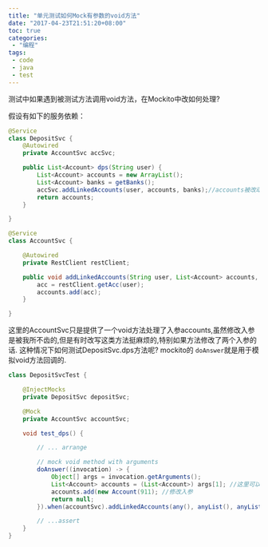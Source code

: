 ```yaml
---
title: "单元测试如何Mock有参数的void方法"
date: "2017-04-23T21:51:20+08:00"
toc: true
categories:
 - "编程"
tags:
 - code
 - java
 - test
---
```


测试中如果遇到被测试方法调用void方法，在Mockito中改如何处理?

<!--more-->

假设有如下的服务依赖：

```java
@Service
class DepositSvc {
    @Autowired
    private AccountSvc accSvc;

    public List<Account> dps(String user) {
        List<Account> accounts = new ArrayList();
        List<Account> banks = getBanks();
        accSvc.addLinkedAccounts(user, accounts, banks);//accounts被改动了如何mock?
        return accounts;
    }

}

@Service
class AccountSvc {

    @Autowired
    private RestClient restClient;

    public void addLinkedAccounts(String user, List<Account> accounts, List<Account> banks) {
        acc = restClient.getAcc(user);
        accounts.add(acc);
    }

}
```
这里的AccountSvc只是提供了一个void方法处理了入参accounts,虽然修改入参是被我所不齿的,但是有时改写这类方法挺麻烦的,特别如果方法修改了两个入参的话.
这种情况下如何测试DepositSvc.dps方法呢? mockito的 `doAnswer`就是用于模拟void方法回调的.

```java
class DepositSvcTest {

    @InjectMocks
    private DepositSvc depositSvc;

    @Mock
    private AccountSvc accountSvc;

    void test_dps() {

        // ... arrange

        // mock void method with arguments
        doAnswer((invocation) -> {
            Object[] args = invocation.getArguments();
            List<Account> accounts = (List<Account>) args[1]; //这里可以拿到入参
            accounts.add(new Account(911); //修改入参
            return null;
        }).when(accountSvc).addLinkedAccounts(any(), anyList(), anyList());

        // ...assert
    }
}
```